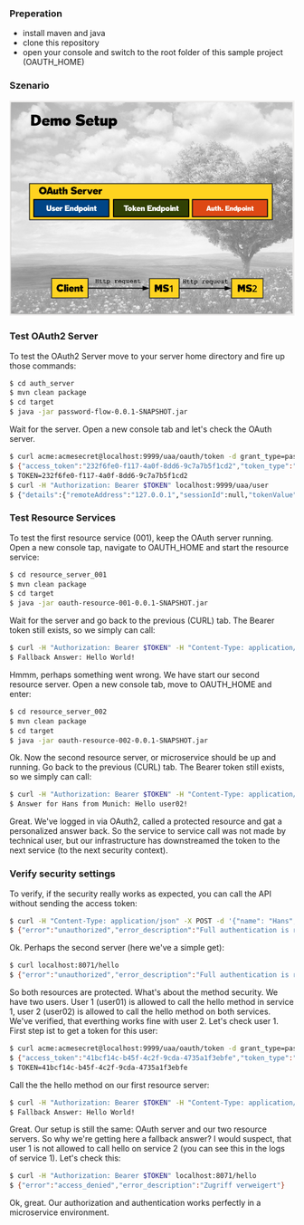 ### Preperation
- install maven and java
- clone this repository 
- open your console and switch to the root folder of this sample project (OAUTH_HOME)

### Szenario
![Szenario](screenshot_demo_setup.png)


### Test OAuth2 Server
To test the OAuth2 Server move to your server home directory and fire up those commands:
```bash
$ cd auth_server
$ mvn clean package
$ cd target
$ java -jar password-flow-0.0.1-SNAPSHOT.jar
```

Wait for the server. Open a new console tab and let's check the OAuth server.
```bash
$ curl acme:acmesecret@localhost:9999/uaa/oauth/token -d grant_type=password -d username=user02 -d password=password
$ {"access_token":"232f6fe0-f117-4a0f-8dd6-9c7a7b5f1cd2","token_type":"bearer","refresh_token":"f9e87b15-f764-47b7-a34a-9665cd4d4967","expires_in":43199,"scope":"openid"}
$ TOKEN=232f6fe0-f117-4a0f-8dd6-9c7a7b5f1cd2
$ curl -H "Authorization: Bearer $TOKEN" localhost:9999/uaa/user
$ {"details":{"remoteAddress":"127.0.0.1","sessionId":null,"tokenValue":"232f6fe0-f117-4a0f-8dd6-9c7a7b5f1cd2","tokenType":"Bearer",.... 
```
### Test Resource Services

To test the first resource service (001), keep the OAuth server running. Open a new console tap, navigate to OAUTH_HOME and start the resource service:

```bash
$ cd resource_server_001
$ mvn clean package
$ cd target
$ java -jar oauth-resource-001-0.0.1-SNAPSHOT.jar
```

Wait for the server and go back to the previous (CURL) tab. The Bearer token still exists, so we simply can call:
```bash
$ curl -H "Authorization: Bearer $TOKEN" -H "Content-Type: application/json" -X POST -d '{"name": "Hans","city": "Munich"}' localhost:8070/hello
$ Fallback Answer: Hello World!
```
Hmmm, perhaps something went wrong. We have start our second resource server. Open a new console tab, move to OAUTH_HOME and enter:

```bash
$ cd resource_server_002
$ mvn clean package
$ cd target
$ java -jar oauth-resource-002-0.0.1-SNAPSHOT.jar
```
Ok. Now the second resource server, or microservice should be up and running. Go back to the previous (CURL) tab. The Bearer token still exists, so we simply can call:

```bash
$ curl -H "Authorization: Bearer $TOKEN" -H "Content-Type: application/json" -X POST -d '{"name": "Hans","city": "Munich"}' localhost:8070/hello
$ Answer for Hans from Munich: Hello user02!
```
Great. We've logged in via OAuth2, called a protected resource and gat a personalized answer back. So the service to service call was not made by technical user, but our infrastructure has downstreamed the token to the next service (to the next security context).

### Verify security settings
To verify, if the security really works as expected, you can call the API without sending the access token:

```bash
$ curl -H "Content-Type: application/json" -X POST -d '{"name": "Hans","city": "Munich"}' localhost:8070/hello
$ {"error":"unauthorized","error_description":"Full authentication is required to access this resource"}
```
Ok. Perhaps the second server (here we've a simple get):
```bash
$ curl localhost:8071/hello
$ {"error":"unauthorized","error_description":"Full authentication is required to access this resource"}
```
So both resources are protected. What's about the method security. We have two users. User 1 (user01) is allowed to call the hello method in service 1, user 2 (user02) is allowed to call the hello method on both services. We've verified, that everthing works fine with user 2. Let's check user 1. First step ist to get a token for this user:

```bash
$ curl acme:acmesecret@localhost:9999/uaa/oauth/token -d grant_type=password -d username=user01 -d password=password
$ {"access_token":"41bcf14c-b45f-4c2f-9cda-4735a1f3ebfe","token_type":"bearer","refresh_token":"c70144b1-caf7-44e2-9b85-d96c080d068c","expires_in":43199,"scope":"read write"}
$ TOKEN=41bcf14c-b45f-4c2f-9cda-4735a1f3ebfe
```

Call the the hello method on our first resource server:
```bash
$ curl -H "Authorization: Bearer $TOKEN" -H "Content-Type: application/json" -X POST -d '{"name": "Hans","city": "Munich"}' localhost:8070/hello
$ Fallback Answer: Hello World!
```
Great. Our setup is still the same: OAuth server and our two resource servers. So why we're getting here a fallback answer? I would suspect, that user 1 is not allowed to call hello on service 2 (you can see this in the logs of service 1). Let's check this:
```bash
$ curl -H "Authorization: Bearer $TOKEN" localhost:8071/hello
$ {"error":"access_denied","error_description":"Zugriff verweigert"}
```
Ok, great. Our authorization and authentication works perfectly in a microservice environment.
